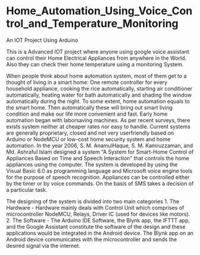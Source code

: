# Home_Automation_Using_Voice_Control_and_Temperature_Monitoring
An IOT Project Using Arduino

This is a Advanced IOT project where anyone using google voice assistant can control their Home Electrical Appliances from anywhere in the World. Also they can check their home temperature using a monitoring System.

When people think about home automation system, most of them get to a thought of living in a smart
home: One remote controller for every household appliance, cooking the rice automatically, starting air
conditioner automatically, heating water for bath automatically and shading the window automatically
during the night. To some extent, home automation equals to the smart home. Then automatically
these will bring out smart living condition and make our life more convenient and fast. Early home
automation began with laborsaving machines. As per recent surveys, there exists system neither at
cheaper rates nor easy to handle. Current systems are generally proprietary, closed and not very userfriendly
based on Arduino or NodeMCU or low-cost home security system and home automation. In the
year 2006, S. M. AnamulHaque, S. M. Kamruzzaman, and Md. Ashraful Islam designed a system “A
System for Smart-Home Control of Appliances Based on Time and Speech Interaction” that controls the
home appliances using the computer. The system is developed by using the Visual Basic 6.0 as
programming language and Microsoft voice engine tools for the purpose of speech recognition.
Appliances can be controlled either by the timer or by voice commands. On the basis of SMS takes a
decision of a particular task.

The designing of the system is divided into two main categories 1. The Hardware - Hardware mainly
deals with Control Unit which comprises of microcontroller NodeMCU, Relays, Driver IC (used for
devices like motors). 2. The Software - The Arduino IDE Software, the Blynk app, the IFTTT app, and the
Google Assistant constitute the software of the design and these applications would be integrated in
the Android device. The Blynk app on an Android device communicates with the microcontroller and
sends the desired signal via the internet.
